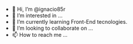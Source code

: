 - 👋 Hi, I’m @ignacio85r
- 👀 I’m interested in ...
- 🌱 I’m currently learning Front-End tecnologies.
- 💞️ I’m looking to collaborate on ...
- 📫 How to reach me ...

<!---
ignacio85r/ignacio85r is a ✨ special ✨ repository because its `README.md` (this file) appears on your GitHub profile.
You can click the Preview link to take a look at your changes.
--->
